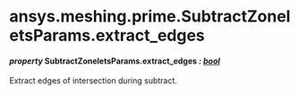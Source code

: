 <a id="ansys-meshing-prime-subtractzoneletsparams-extract-edges"></a>

# ansys.meshing.prime.SubtractZoneletsParams.extract_edges

<a id="ansys.meshing.prime.SubtractZoneletsParams.extract_edges"></a>

#### *property* SubtractZoneletsParams.extract_edges *: [bool](https://docs.python.org/3.11/library/functions.html#bool)*

Extract edges of intersection during subtract.

<!-- !! processed by numpydoc !! -->
